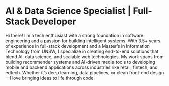 # AI & Data Science Specialist | Full-Stack Developer

Hi there! I’m a tech enthusiast with a strong foundation in software engineering and a passion for building intelligent systems. With 3.5+ years of experience in full-stack development and a Master’s in Information Technology from UNSW, I specialize in creating end-to-end solutions that blend AI, data science, and scalable web technologies. My work spans from building recommender systems and AI-driven media tools to developing mobile and backend applications across industries like retail, fintech, and edtech. Whether it’s deep learning, data pipelines, or clean front-end design—I love bringing ideas to life through code.

